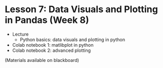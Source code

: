 # Lesson 7: Data Visuals and Plotting in Pandas (Week 8)


- Lecture	- Python basics: data visuals and plotting in python- Colab notebook 1: matlibplot in python- Colab notebook 2: advanced plotting


(Materials available on blackboard)
